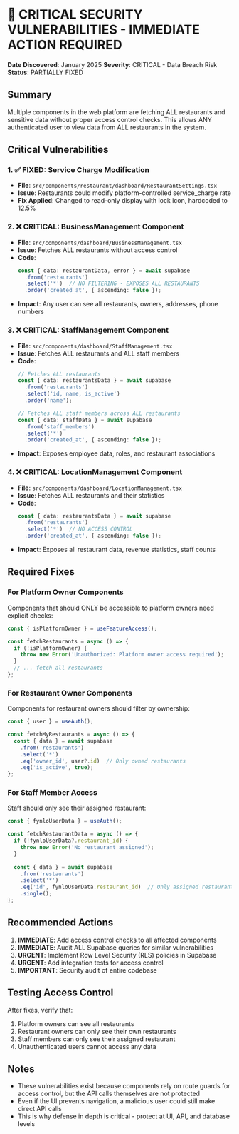 # 🚨 CRITICAL SECURITY VULNERABILITIES - IMMEDIATE ACTION REQUIRED

**Date Discovered**: January 2025
**Severity**: CRITICAL - Data Breach Risk
**Status**: PARTIALLY FIXED

## Summary

Multiple components in the web platform are fetching ALL restaurants and sensitive data without proper access control checks. This allows ANY authenticated user to view data from ALL restaurants in the system.

## Critical Vulnerabilities

### 1. ✅ FIXED: Service Charge Modification
- **File**: `src/components/restaurant/dashboard/RestaurantSettings.tsx`
- **Issue**: Restaurants could modify platform-controlled service_charge rate
- **Fix Applied**: Changed to read-only display with lock icon, hardcoded to 12.5%

### 2. ❌ CRITICAL: BusinessManagement Component
- **File**: `src/components/dashboard/BusinessManagement.tsx`
- **Issue**: Fetches ALL restaurants without access control
- **Code**:
  ```typescript
  const { data: restaurantData, error } = await supabase
    .from('restaurants')
    .select('*')  // NO FILTERING - EXPOSES ALL RESTAURANTS
    .order('created_at', { ascending: false });
  ```
- **Impact**: Any user can see all restaurants, owners, addresses, phone numbers

### 3. ❌ CRITICAL: StaffManagement Component  
- **File**: `src/components/dashboard/StaffManagement.tsx`
- **Issue**: Fetches ALL restaurants and ALL staff members
- **Code**:
  ```typescript
  // Fetches ALL restaurants
  const { data: restaurantsData } = await supabase
    .from('restaurants')
    .select('id, name, is_active')
    .order('name');

  // Fetches ALL staff members across ALL restaurants
  const { data: staffData } = await supabase
    .from('staff_members')
    .select('*')
    .order('created_at', { ascending: false });
  ```
- **Impact**: Exposes employee data, roles, and restaurant associations

### 4. ❌ CRITICAL: LocationManagement Component
- **File**: `src/components/dashboard/LocationManagement.tsx`
- **Issue**: Fetches ALL restaurants and their statistics
- **Code**:
  ```typescript
  const { data: restaurantsData } = await supabase
    .from('restaurants')
    .select('*')  // NO ACCESS CONTROL
    .order('created_at', { ascending: false });
  ```
- **Impact**: Exposes all restaurant data, revenue statistics, staff counts

## Required Fixes

### For Platform Owner Components
Components that should ONLY be accessible to platform owners need explicit checks:
```typescript
const { isPlatformOwner } = useFeatureAccess();

const fetchRestaurants = async () => {
  if (!isPlatformOwner) {
    throw new Error('Unauthorized: Platform owner access required');
  }
  // ... fetch all restaurants
};
```

### For Restaurant Owner Components
Components for restaurant owners should filter by ownership:
```typescript
const { user } = useAuth();

const fetchMyRestaurants = async () => {
  const { data } = await supabase
    .from('restaurants')
    .select('*')
    .eq('owner_id', user?.id)  // Only owned restaurants
    .eq('is_active', true);
};
```

### For Staff Member Access
Staff should only see their assigned restaurant:
```typescript
const { fynloUserData } = useAuth();

const fetchRestaurantData = async () => {
  if (!fynloUserData?.restaurant_id) {
    throw new Error('No restaurant assigned');
  }
  
  const { data } = await supabase
    .from('restaurants')
    .select('*')
    .eq('id', fynloUserData.restaurant_id)  // Only assigned restaurant
    .single();
};
```

## Recommended Actions

1. **IMMEDIATE**: Add access control checks to all affected components
2. **IMMEDIATE**: Audit ALL Supabase queries for similar vulnerabilities
3. **URGENT**: Implement Row Level Security (RLS) policies in Supabase
4. **URGENT**: Add integration tests for access control
5. **IMPORTANT**: Security audit of entire codebase

## Testing Access Control

After fixes, verify that:
1. Platform owners can see all restaurants
2. Restaurant owners can only see their own restaurants
3. Staff members can only see their assigned restaurant
4. Unauthenticated users cannot access any data

## Notes

- These vulnerabilities exist because components rely on route guards for access control, but the API calls themselves are not protected
- Even if the UI prevents navigation, a malicious user could still make direct API calls
- This is why defense in depth is critical - protect at UI, API, and database levels